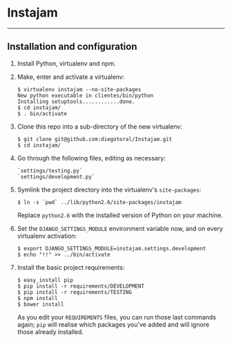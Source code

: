 Instajam
========
--------

## Installation and configuration

1.  Install Python, virtualenv and npm.

2.  Make, enter and activate a virtualenv:

        $ virtualenv instajam --no-site-packages
        New python executable in clientes/bin/python
        Installing setuptools............done.
        $ cd instajam/
        $ . bin/activate

2.  Clone this repo into a sub-directory of the new virtualenv:

        $ git clone git@github.com:diegotoral/Instajam.git
        $ cd instajam/

3.  Go through the following files, editing as necessary:

        `settings/testing.py`
        `settings/development.py`

4.  Symlink the project directory into the virtualenv's `site-packages`:

        $ ln -s `pwd` ../lib/python2.6/site-packages/instajam

    Replace `python2.6` with the installed version of Python on your machine.

5.  Set the `DJANGO_SETTINGS_MODULE` environment variable now, and on every
    virtualenv activation:

        $ export DJANGO_SETTINGS_MODULE=instajam.settings.development
        $ echo "!!" >> ../bin/activate

6.  Install the basic project requirements:

        $ easy_install pip
        $ pip install -r requirements/DEVELOPMENT
        $ pip install -r requirements/TESTING
        $ npm install
        $ bower install

    As you edit your `REQUIREMENTS` files, you can run those last commands again;
    `pip` will realise which packages you've added and will ignore those already
    installed.
